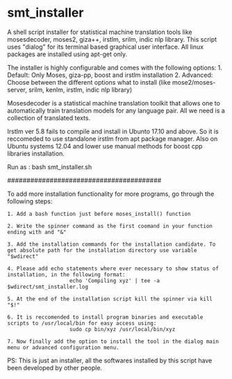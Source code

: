 # smt_installer

A shell script installer for statistical machine translation tools like mosesdecoder, moses2, giza++, irstlm, srilm, indic nlp library. This script uses "dialog" for its terminal based graphical user interface. All linux packages are installed using apt-get only.
 
The installer is highly configurable and comes with the following options: 
    1. Default: Only Moses, giza-pp, boost and irstlm installation
    2. Advanced: Choose between the different options what to install (like mose2/moses-server, srilm, kenlm, irstlm, indic nlp library)

Mosesdecoder is a statistical machine translation toolkit that allows one to
automatically train translation models for any language pair. All we need is a
collection of translated texts.

Irstlm ver 5.8 fails to compile and install in Ubunto 17.10 and above. So it is reccomeded to use standalone irstlm from apt package manager. Also on Ubuntu systems 12.04 and lower use manual methods for boost cpp libraries installation.

Run as : bash smt_installer.sh


########################################

To add more installation functionality for more programs, go through the following steps:

	1. Add a bash function just before moses_install() function

	2. Write the spinner command as the first coomand in your function ending with and "&"

	3. Add the installation commands for the installation candidate. To get absolute path for the installation directory use variable "$wdirect"

	4. Please add echo statements where ever necessary to show status of installation, in the following format:
						echo 'Compiling xyz' | tee -a  $wdirect/smt_installer.log

	5. At the end of the installation script kill the spinner via kill "$!"

	6. It is reccomended to install program binaries and executable scripts to /usr/local/bin for easy access using:
						sudo cp bin/xyz /usr/local/bin/xyz 

	7. Now finally add the option to install the tool in the dialog main menu or advanced configuration menu.



PS: This is just an installer, all the softwares installed by this script have been developed by other people. 
